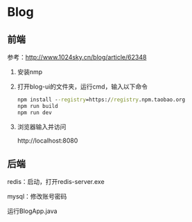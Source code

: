 # Blog

## 前端

参考：http://www.1024sky.cn/blog/article/62348

1. 安装nmp

2. 打开blog-ui的文件夹，运行cmd，输入以下命令

   ```cmd
   npm install --registry=https://registry.npm.taobao.org
   npm run build
   npm run dev
   ```

3. 浏览器输入并访问

   http://localhost:8080



## 后端

redis：启动，打开redis-server.exe

mysql：修改账号密码

运行BlogApp.java



